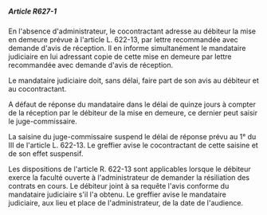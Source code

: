 ##### Article R627-1

En l'absence d'administrateur, le cocontractant adresse au débiteur la mise en demeure prévue à l'article L. 622-13, par lettre recommandée avec demande d'avis de réception. Il en informe simultanément le mandataire judiciaire en lui adressant copie de cette mise en demeure par lettre recommandée avec demande d'avis de réception.

Le mandataire judiciaire doit, sans délai, faire part de son avis au débiteur et au cocontractant.

A défaut de réponse du mandataire dans le délai de quinze jours à compter de la réception par le débiteur de la mise en demeure, ce dernier peut saisir le juge-commissaire.

La saisine du juge-commissaire suspend le délai de réponse prévu au 1° du III de l'article L. 622-13. Le greffier avise le cocontractant de cette saisine et de son effet suspensif.

Les dispositions de l'article R. 622-13 sont applicables lorsque le débiteur exerce la faculté ouverte à l'administrateur de demander la résiliation des contrats en cours. Le débiteur joint à sa requête l'avis conforme du mandataire judiciaire s'il l'a obtenu. Le greffier avise le mandataire judiciaire, aux lieu et place de l'administrateur, de la date de l'audience.

